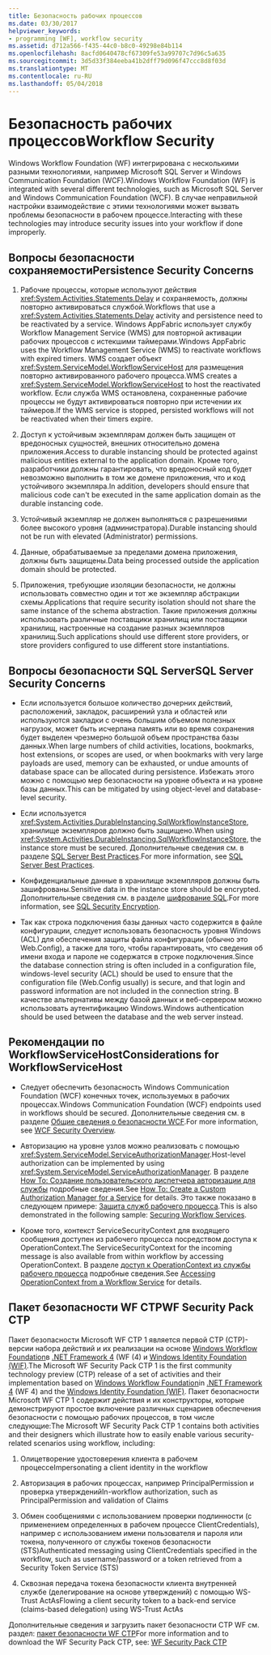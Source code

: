 ```yaml
---
title: Безопасность рабочих процессов
ms.date: 03/30/2017
helpviewer_keywords:
- programming [WF], workflow security
ms.assetid: d712a566-f435-44c0-b8c0-49298e84b114
ms.openlocfilehash: 8acfd0640478cf67309fe53a99707c7d96c5a635
ms.sourcegitcommit: 3d5d33f384eeba41b2dff79d096f47ccc8d8f03d
ms.translationtype: MT
ms.contentlocale: ru-RU
ms.lasthandoff: 05/04/2018
---
```

# <a name="workflow-security"></a><span data-ttu-id="1ff36-102">Безопасность рабочих процессов</span><span class="sxs-lookup"><span data-stu-id="1ff36-102">Workflow Security</span></span>
<span data-ttu-id="1ff36-103">Windows Workflow Foundation (WF) интегрирована с несколькими разными технологиями, например Microsoft SQL Server и Windows Communication Foundation (WCF).</span><span class="sxs-lookup"><span data-stu-id="1ff36-103">Windows Workflow Foundation (WF) is integrated with several different technologies, such as Microsoft SQL Server and Windows Communication Foundation (WCF).</span></span> <span data-ttu-id="1ff36-104">В случае неправильной настройки взаимодействие с этими технологиями может вызвать проблемы безопасности в рабочем процессе.</span><span class="sxs-lookup"><span data-stu-id="1ff36-104">Interacting with these technologies may introduce security issues into your workflow if done improperly.</span></span>  
  
## <a name="persistence-security-concerns"></a><span data-ttu-id="1ff36-105">Вопросы безопасности сохраняемости</span><span class="sxs-lookup"><span data-stu-id="1ff36-105">Persistence Security Concerns</span></span>  
  
1.  <span data-ttu-id="1ff36-106">Рабочие процессы, которые используют действия <xref:System.Activities.Statements.Delay> и сохраняемость, должны повторно активироваться службой.</span><span class="sxs-lookup"><span data-stu-id="1ff36-106">Workflows that use a <xref:System.Activities.Statements.Delay> activity and persistence need to be reactivated by a service.</span></span> <span data-ttu-id="1ff36-107">Windows AppFabric использует службу Workflow Management Service (WMS) для повторной активации рабочих процессов с истекшими таймерами.</span><span class="sxs-lookup"><span data-stu-id="1ff36-107">Windows AppFabric uses the Workflow Management Service (WMS) to reactivate workflows with expired timers.</span></span> <span data-ttu-id="1ff36-108">WMS создает объект <xref:System.ServiceModel.WorkflowServiceHost> для размещения повторно активированного рабочего процесса.</span><span class="sxs-lookup"><span data-stu-id="1ff36-108">WMS creates a <xref:System.ServiceModel.WorkflowServiceHost> to host the reactivated workflow.</span></span> <span data-ttu-id="1ff36-109">Если служба WMS остановлена, сохраненные рабочие процессы не будут активироваться повторно при истечении их таймеров.</span><span class="sxs-lookup"><span data-stu-id="1ff36-109">If the WMS service is stopped, persisted workflows will not be reactivated when their timers expire.</span></span>  
  
2.  <span data-ttu-id="1ff36-110">Доступ к устойчивым экземплярам должен быть защищен от вредоносных сущностей, внешних относительно домена приложения.</span><span class="sxs-lookup"><span data-stu-id="1ff36-110">Access to durable instancing should be protected against malicious entities external to the application domain.</span></span> <span data-ttu-id="1ff36-111">Кроме того, разработчики должны гарантировать, что вредоносный код будет невозможно выполнить в том же домене приложения, что и код устойчивого экземпляра.</span><span class="sxs-lookup"><span data-stu-id="1ff36-111">In addition, developers should ensure that malicious code can't be executed in the same application domain as the durable instancing code.</span></span>  
  
3.  <span data-ttu-id="1ff36-112">Устойчивый экземпляр не должен выполняться с разрешениями более высокого уровня (администратора).</span><span class="sxs-lookup"><span data-stu-id="1ff36-112">Durable instancing should not be run with elevated (Administrator) permissions.</span></span>  
  
4.  <span data-ttu-id="1ff36-113">Данные, обрабатываемые за пределами домена приложения, должны быть защищены.</span><span class="sxs-lookup"><span data-stu-id="1ff36-113">Data being processed outside the application domain should be protected.</span></span>  
  
5.  <span data-ttu-id="1ff36-114">Приложения, требующие изоляции безопасности, не должны использовать совместно один и тот же экземпляр абстракции схемы.</span><span class="sxs-lookup"><span data-stu-id="1ff36-114">Applications that require security isolation should not share the same instance of the schema abstraction.</span></span> <span data-ttu-id="1ff36-115">Такие приложения должны использовать различные поставщики хранилищ или поставщики хранилищ, настроенные на создание разных экземпляров хранилищ.</span><span class="sxs-lookup"><span data-stu-id="1ff36-115">Such applications should use different store providers, or store providers configured to use different store instantiations.</span></span>  
  
## <a name="sql-server-security-concerns"></a><span data-ttu-id="1ff36-116">Вопросы безопасности SQL Server</span><span class="sxs-lookup"><span data-stu-id="1ff36-116">SQL Server Security Concerns</span></span>  
  
-   <span data-ttu-id="1ff36-117">Если используется большое количество дочерних действий, расположений, закладок, расширений узла и областей или используются закладки с очень большим объемом полезных нагрузок, может быть исчерпана память или во время сохранения будет выделен чрезмерно большой объем пространства базы данных.</span><span class="sxs-lookup"><span data-stu-id="1ff36-117">When large numbers of child activities, locations, bookmarks, host extensions, or scopes are used, or when bookmarks with very large payloads are used, memory can be exhausted, or undue amounts of database space can be allocated during persistence.</span></span> <span data-ttu-id="1ff36-118">Избежать этого можно с помощью мер безопасности на уровне объекта и на уровне базы данных.</span><span class="sxs-lookup"><span data-stu-id="1ff36-118">This can be mitigated by using object-level and database-level security.</span></span>  
  
-   <span data-ttu-id="1ff36-119">Если используется <xref:System.Activities.DurableInstancing.SqlWorkflowInstanceStore>, хранилище экземпляров должно быть защищено.</span><span class="sxs-lookup"><span data-stu-id="1ff36-119">When using <xref:System.Activities.DurableInstancing.SqlWorkflowInstanceStore>, the instance store must be secured.</span></span> <span data-ttu-id="1ff36-120">Дополнительные сведения см. в разделе [SQL Server Best Practices](http://go.microsoft.com/fwlink/?LinkId=164972).</span><span class="sxs-lookup"><span data-stu-id="1ff36-120">For more information, see [SQL Server Best Practices](http://go.microsoft.com/fwlink/?LinkId=164972).</span></span>  
  
-   <span data-ttu-id="1ff36-121">Конфиденциальные данные в хранилище экземпляров должны быть зашифрованы.</span><span class="sxs-lookup"><span data-stu-id="1ff36-121">Sensitive data in the instance store should be encrypted.</span></span> <span data-ttu-id="1ff36-122">Дополнительные сведения см. в разделе [шифрование SQL](http://go.microsoft.com/fwlink/?LinkId=164976).</span><span class="sxs-lookup"><span data-stu-id="1ff36-122">For more information, see [SQL Security Encryption](http://go.microsoft.com/fwlink/?LinkId=164976).</span></span>  
  
-   <span data-ttu-id="1ff36-123">Так как строка подключения базы данных часто содержится в файле конфигурации, следует использовать безопасность уровня Windows (ACL) для обеспечения защиты файла конфигурации (обычно это Web.Config), а также для того, чтобы гарантировать, что сведения об имени входа и пароле не содержатся в строке подключения.</span><span class="sxs-lookup"><span data-stu-id="1ff36-123">Since the database connection string is often included in a configuration file, windows-level security (ACL) should be used to ensure that the configuration file (Web.Config usually) is secure, and that login and password information are not included in the connection string.</span></span> <span data-ttu-id="1ff36-124">В качестве альтернативы между базой данных и веб-сервером можно использовать аутентификацию Windows.</span><span class="sxs-lookup"><span data-stu-id="1ff36-124">Windows authentication should be used between the database and the web server instead.</span></span>  
  
## <a name="considerations-for-workflowservicehost"></a><span data-ttu-id="1ff36-125">Рекомендации по WorkflowServiceHost</span><span class="sxs-lookup"><span data-stu-id="1ff36-125">Considerations for WorkflowServiceHost</span></span>  
  
-   <span data-ttu-id="1ff36-126">Следует обеспечить безопасность Windows Communication Foundation (WCF) конечных точек, используемых в рабочих процессах.</span><span class="sxs-lookup"><span data-stu-id="1ff36-126">Windows Communication Foundation (WCF) endpoints used in workflows should be secured.</span></span> <span data-ttu-id="1ff36-127">Дополнительные сведения см. в разделе [Общие сведения о безопасности WCF](http://go.microsoft.com/fwlink/?LinkID=164975).</span><span class="sxs-lookup"><span data-stu-id="1ff36-127">For more information, see [WCF Security Overview](http://go.microsoft.com/fwlink/?LinkID=164975).</span></span>  
  
-   <span data-ttu-id="1ff36-128">Авторизацию на уровне узлов можно реализовать с помощью <xref:System.ServiceModel.ServiceAuthorizationManager>.</span><span class="sxs-lookup"><span data-stu-id="1ff36-128">Host-level authorization can be implemented by using <xref:System.ServiceModel.ServiceAuthorizationManager>.</span></span> <span data-ttu-id="1ff36-129">В разделе [How To: Создание пользовательского диспетчера авторизации для службы](http://go.microsoft.com/fwlink/?LinkId=192228) подробные сведения.</span><span class="sxs-lookup"><span data-stu-id="1ff36-129">See [How To: Create a Custom Authorization Manager for a Service](http://go.microsoft.com/fwlink/?LinkId=192228) for details.</span></span> <span data-ttu-id="1ff36-130">Это также показано в следующем примере: [Защита служб рабочего процесса](../../../docs/framework/windows-workflow-foundation/samples/securing-workflow-services.md).</span><span class="sxs-lookup"><span data-stu-id="1ff36-130">This is also demonstrated in the following sample: [Securing Workflow Services](../../../docs/framework/windows-workflow-foundation/samples/securing-workflow-services.md).</span></span>  
  
-   <span data-ttu-id="1ff36-131">Кроме того, контекст ServiceSecurityContext для входящего сообщения доступен из рабочего процесса посредством доступа к OperationContext.</span><span class="sxs-lookup"><span data-stu-id="1ff36-131">The ServiceSecurityContext for the incoming message is also available from within workflow by accessing OperationContext.</span></span>  <span data-ttu-id="1ff36-132">В разделе [доступ к OperationContext из службы рабочего процесса](../../../docs/framework/wcf/feature-details/accessing-operationcontext-from-a-workflow-service.md) подробные сведения.</span><span class="sxs-lookup"><span data-stu-id="1ff36-132">See [Accessing OperationContext from a Workflow Service](../../../docs/framework/wcf/feature-details/accessing-operationcontext-from-a-workflow-service.md) for details.</span></span>  
  
## <a name="wf-security-pack-ctp"></a><span data-ttu-id="1ff36-133">Пакет безопасности WF CTP</span><span class="sxs-lookup"><span data-stu-id="1ff36-133">WF Security Pack CTP</span></span>  
 <span data-ttu-id="1ff36-134">Пакет безопасности Microsoft WF CTP 1 является первой CTP (CTP)-версии набора действий и их реализации на основе [Windows Workflow Foundation](http://msdn.microsoft.com/netframework/aa663328.aspx)в [.NET Framework 4](http://msdn.microsoft.com/netframework/default.aspx) (WF (4) и [Windows Identity Foundation (WIF)](http://msdn.microsoft.com/security/aa570351.aspx).</span><span class="sxs-lookup"><span data-stu-id="1ff36-134">The Microsoft WF Security Pack CTP 1 is the first community technology preview (CTP) release of a set of activities and their implementation based on [Windows Workflow Foundation](http://msdn.microsoft.com/netframework/aa663328.aspx)in [.NET Framework 4](http://msdn.microsoft.com/netframework/default.aspx) (WF 4) and the [Windows Identity Foundation (WIF)](http://msdn.microsoft.com/security/aa570351.aspx).</span></span>  <span data-ttu-id="1ff36-135">Пакет безопасности Microsoft WF CTP 1 содержит действия и их конструкторы, которые демонстрируют простое включение различных сценариев обеспечения безопасности с помощью рабочих процессов, в том числе следующие:</span><span class="sxs-lookup"><span data-stu-id="1ff36-135">The Microsoft WF Security Pack CTP 1 contains both activities and their designers which illustrate how to easily enable various security-related scenarios using workflow, including:</span></span>  
  
1.  <span data-ttu-id="1ff36-136">Олицетворение удостоверения клиента в рабочем процессе</span><span class="sxs-lookup"><span data-stu-id="1ff36-136">Impersonating a client identity in the workflow</span></span>  
  
2.  <span data-ttu-id="1ff36-137">Авторизация в рабочих процессах, например PrincipalPermission и проверка утверждений</span><span class="sxs-lookup"><span data-stu-id="1ff36-137">In-workflow authorization, such as PrincipalPermission and validation of Claims</span></span>  
  
3.  <span data-ttu-id="1ff36-138">Обмен сообщениями с использованием проверки подлинности (с применением определенных в рабочем процессе ClientCredentials), например с использованием имени пользователя и пароля или токена, полученного от службы токенов безопасности (STS)</span><span class="sxs-lookup"><span data-stu-id="1ff36-138">Authenticated messaging using ClientCredentials specified in the workflow, such as username/password or a token retrieved from a Security Token Service (STS)</span></span>  
  
4.  <span data-ttu-id="1ff36-139">Сквозная передача токена безопасности клиента внутренней службе (делегирование на основе утверждений) с помощью WS-Trust ActAs</span><span class="sxs-lookup"><span data-stu-id="1ff36-139">Flowing a client security token to a back-end service (claims-based delegation) using WS-Trust ActAs</span></span>  
  
<span data-ttu-id="1ff36-140">Дополнительные сведения и загрузить пакет безопасности CTP WF см. раздел: [пакет безопасности WF CTP](http://wf.codeplex.com/releases/view/48114)</span><span class="sxs-lookup"><span data-stu-id="1ff36-140">For more information and to download the WF Security Pack CTP, see: [WF Security Pack CTP](http://wf.codeplex.com/releases/view/48114)</span></span>